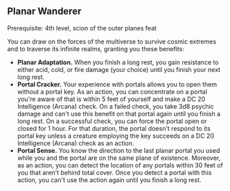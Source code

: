 ## Planar Wanderer

Prerequisite: 4th level, scion of the outer planes feat

You can draw on the forces of the multiverse to survive cosmic extremes and to traverse its infinite realms, granting you these benefits:

- **Planar Adaptation.** When you finish a long rest, you gain resistance to either acid, cold, or fire damage (your choice) until you finish your next long rest.
- **Portal Cracker.** Your experience with portals allows you to open them without a portal key. As an action, you can concentrate on a portal you're aware of that is within 5 feet of yourself and make a DC 20 Intelligence (Arcana) check. On a failed check, you take 3d8 psychic damage and can't use this benefit on that portal again until you finish a long rest. On a successful check, you can force the portal open or closed for 1 hour. For that duration, the portal doesn't respond to its portal key unless a creature employing the key succeeds on a DC 20 Intelligence (Arcana) check as an action.
- **Portal Sense.** You know the direction to the last planar portal you used while you and the portal are on the same plane of existence. Moreover, as an action, you can detect the location of any portals within 30 feet of you that aren't behind total cover. Once you detect a portal with this action, you can't use the action again until you finish a long rest.
